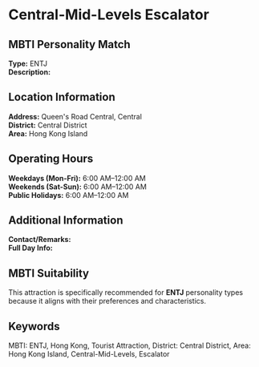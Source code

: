 # Central-Mid-Levels Escalator

## MBTI Personality Match
**Type:** ENTJ  
**Description:** 

## Location Information
**Address:** Queen's Road Central, Central  
**District:** Central District  
**Area:** Hong Kong Island

## Operating Hours
**Weekdays (Mon-Fri):** 6:00 AM–12:00 AM  
**Weekends (Sat-Sun):** 6:00 AM–12:00 AM  
**Public Holidays:** 6:00 AM–12:00 AM

## Additional Information
**Contact/Remarks:**   
**Full Day Info:** 

## MBTI Suitability
This attraction is specifically recommended for **ENTJ** personality types because it aligns with their preferences and characteristics.

## Keywords
MBTI: ENTJ, Hong Kong, Tourist Attraction, District: Central District, Area: Hong Kong Island, Central-Mid-Levels, Escalator
